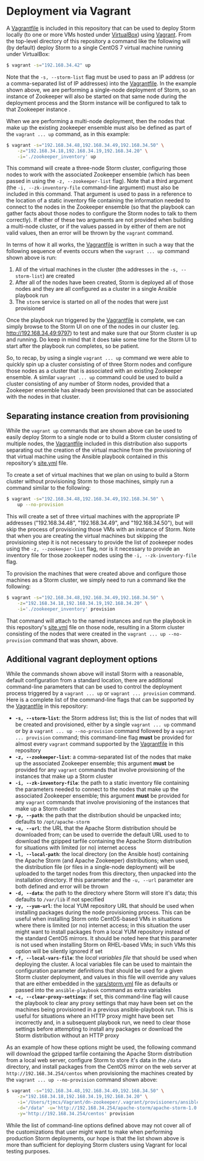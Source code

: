 # Deployment via Vagrant
A [Vagrantfile](../Vagrantfile) is included in this repository that can be used to deploy Storm locally (to one or more VMs hosted under [VirtualBox](https://www.virtualbox.org/)) using [Vagrant](https://www.vagrantup.com/).  From the top-level directory of this repository a command like the following will (by default) deploy Storm to a single CentOS 7 virtual machine running under VirtualBox:

```bash
$ vagrant -s="192.168.34.42" up
```

Note that the `-s, --storm-list` flag must be used to pass an IP address (or a comma-separated list of IP addresses) into the [Vagrantfile](../Vagrantfile). In the example shown above, we are performing a single-node deployment of Storm, so an instance of Zookeeper will also be started on that same node during the deployment process and the Storm instance will be configured to talk to that Zookeeper instance .

When we are performing a multi-node deployment, then the nodes that make up the existing zookeeper ensemble must also be defined as part of the `vagrant ... up` command, as in this example:

```bash
$ vagrant -s="192.168.34.48,192.168.34.49,192.168.34.50" \
    -z="192.168.34.18,192.168.34.19,192.168.34.20" \
    -i='./zookeeper_inventory' up
```

This command will create a three-node Storm cluster, configuring those nodes to work with the associated Zookeeper ensemble (which has been passed in using the `-z, --zookeeper-list` flag). Note that a third argument (the `-i, --zk-inventory-file` command-line argument) must also be included in this command. That argument is used to pass in a reference to the location of a static inventory file containing the information needed to connect to the nodes in the Zookeeper ensemble (so that the playbook can gather facts about those nodes to configure the Storm nodes to talk to them correctly). If either of these two arguments are not provided when building a multi-node cluster, or if the values passed in by either of them are not valid values, then an error will be thrown by the `vagrant` command.

In terms of how it all works, the [Vagrantfile](../Vagrantfile) is written in such a way that the following sequence of events occurs when the `vagrant ... up` command shown above is run:

1. All of the virtual machines in the cluster (the addresses in the `-s, --storm-list`) are created
1. After all of the nodes have been created, Storm is deployed all of those nodes and they are all configured as a cluster in a single Ansible playbook run
1. The `storm` service is started on all of the nodes that were just provisioned

Once the playbook run triggered by the [Vagrantfile](../Vagrantfile) is complete, we can simply browse to the Storm UI on one of the nodes in our cluster (eg. http://192.168.34.49:9797) to test and make sure that our Storm cluster is up and running. Do keep in mind that it does take some time for the Storm UI to start after the playbook run completes, so be patient.

So, to recap, by using a single `vagrant ... up` command we were able to quickly spin up a cluster consisting of of three Storm nodes and configure those nodes as a cluster that is associated with an existing Zookeeper ensemble. A similar `vagrant ... up` command could be used to build a cluster consisting of any number of Storm nodes, provided that a Zookeeper ensemble has already been provisioned that can be associated with the nodes in that cluster.

## Separating instance creation from provisioning
While the `vagrant up` commands that are shown above can be used to easily deploy Storm to a single node or to build a Storm cluster consisting of multiple nodes, the [Vagrantfile](../Vagrantfile) included in this distribution also supports separating out the creation of the virtual machine from the provisioning of that virtual machine using the Ansible playbook contained in this repository's [site.yml](../site.yml) file.

To create a set of virtual machines that we plan on using to build a Storm cluster without provisioning Storm to those machines, simply run a command similar to the following:

```bash
$ vagrant -s="192.168.34.48,192.168.34.49,192.168.34.50" \
    up --no-provision
```

This will create a set of three virtual machines with the appropriate IP addresses ("192.168.34.48", "192.168.34.49", and "192.168.34.50"), but will skip the process of provisioning those VMs with an instance of Storm. Note that when you are creating the virtual machines but skipping the provisioning step it is not necessary to provide the list of zookeeper nodes using the `-z, --zookeeper-list` flag, nor is it necessary to provide an inventory file for those zookeeper nodes using the `-i, --zk-inventory-file` flag.

To provision the machines that were created above and configure those machines as a Storm cluster, we simply need to run a command like the following:

```bash
$ vagrant -s="192.168.34.48,192.168.34.49,192.168.34.50" \
    -z="192.168.34.18,192.168.34.19,192.168.34.20" \
    -i='./zookeeper_inventory' provision
```

That command will attach to the named instances and run the playbook in this repository's [site.yml](../site.yml) file on those node, resulting in a Storm cluster consisting of the nodes that were created in the `vagrant ... up --no-provision` command that was shown, above.

## Additional vagrant deployment options
While the commands shown above will install Storm with a reasonable, default configuration from a standard location, there are additional command-line parameters that can be used to control the deployment process triggered by a `vagrant ... up` or `vagrant ... provision` command. Here is a complete list of the command-line flags that can be supported by the [Vagrantfile](../Vagrantfile) in this repository:

* **`-s, --storm-list`**: the Storm address list; this is the list of nodes that will be created and provisioned, either by a single `vagrant ... up` command or by a `vagrant ... up --no-provision` command followed by a `vagrant ... provision` command; this command-line flag **must** be provided for almost every `vagrant` command supported by the [Vagrantfile](../Vagrantfile) in this repository
* **`-z, --zookeeper-list`**: a comma-separated list of the nodes that make up the associated Zookeeper ensemble; this argument **must** be provided for any `vagrant` commands that involve provisioning of the instances that make up a Storm cluster
* **`-i, --zk-inventory-file`**: the path to a static inventory file containing the parameters needed to connect to the nodes that make up the associated Zookeeper ensemble; this argument **must** be provided for any `vagrant` commands that involve provisioning of the instances that make up a Storm cluster
* **`-p, --path`**: the path that the distribution should be unpacked into; defaults to `/opt/apache-storm` 
* **`-u, --url`**: the URL that the Apache Storm distribution should be downloaded from; can be used to override the default URL used to to download the gzipped tarfile containing the Apache Storm distribution for situations with limited (or no) internet access
* **`-l, --local-path`**: the local directory (on the Ansible host) containing the Apache Storm (and Apache Zookeeper) distributions; when used, the distribution file (or files in a single-node deployment) will be uploaded to the target nodes from this directory, then unpacked into the installation directory. If this parameter and the `-u, --url` parameter are both defined and error will be thrown
* **`-d, --data`**: the path to the directory where Storm will store it's data; this defaults to `/var/lib` if not specified
* **`-y, --yum-url`**: the local YUM repository URL that should be used when installing packages during the node provisioning process. This can be useful when installing Storm onto CentOS-based VMs in situations where there is limited (or no) internet access; in this situation the user might want to install packages from a local YUM repository instead of the standard CentOS mirrors. It should be noted here that this parameter is not used when installing Storm on RHEL-based VMs; in such VMs this option will be silently ignored if set
* **`-f, --local-vars-file`**: the *local variables file* that should be used when deploying the cluster. A local variables file can be used to maintain the configuration parameter definitions that should be used for a given Storm cluster deployment, and values in this file will override any values that are either embedded in the [vars/storm.yml](../vars/storm.yml) file as defaults or passed into the `ansible-playbook` command as extra variables
* **`-c, --clear-proxy-settings`**: if set, this command-line flag will cause the playbook to clear any proxy settings that may have been set on the machines being provisioned in a previous ansible-playbook run. This is useful for situations where an HTTP proxy might have been set incorrectly and, in a subsequent playbook run, we need to clear those settings before attempting to install any packages or download the Storm distribution without an HTTP proxy

As an example of how these options might be used, the following command will download the gzipped tarfile containing the Apache Storm distribution from a local web server, configure Storm to store it's data in the `/data` directory, and install packages from the CentOS mirror on the web server at `http://192.168.34.254/centos` when provisioning the machines created by the `vagrant ... up --no-provision` command shown above:

```bash
$ vagrant -s="192.168.34.48,192.168.34.49,192.168.34.50" \
    -z="192.168.34.18,192.168.34.19,192.168.34.20" \
    -i='/Users/tjmcs/Vagrant/dn-zookeeper/.vagrant/provisioners/ansible/inventory/vagrant_ansible_inventory' \
    -d="/data" -u='http://192.168.34.254/apache-storm/apache-storm-1.0.3.tar.gz' \
    -y='http://192.168.34.254/centos' provision
```

While the list of command-line options defined above may not cover all of the customizations that user might want to make when performing production Storm deployments, our hope is that the list shown above is more than sufficient for deploying Storm clusters using Vagrant for local testing purposes.
